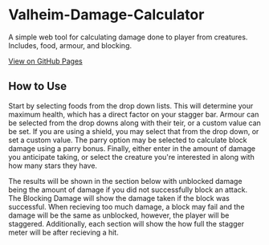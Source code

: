 # Valheim-Damage-Calculator
A simple web tool for calculating damage done to player from creatures. Includes, food, armour, and blocking.

[View on GitHub Pages](https://brandongong.github.io/Valheim-Damage-Calculator/)

## How to Use
Start by selecting foods from the drop down lists. This will determine your maximum health, which has a direct factor on your stagger bar. 
Armour can be selected from the drop downs along with their teir, or a custom value can be set. If you are using a shield, you may select
that from the drop down, or set a custom value. The parry option may be selected to calculate block damage using a parry bonus. Finally, 
either enter in the amount of damage you anticipate taking, or select the creature you're interested in along with how many stars they have.

The results will be shown in the section below with unblocked damage being the amount of damage if you did not successfully block an attack. 
The Blocking Damage will show the damage taken if the block was successful. When recieving too much damage, a block may fail and the damage 
will be the same as unblocked, however, the player will be staggered. Additionally, each section will show the how full the stagger meter 
will be after recieving a hit. 
